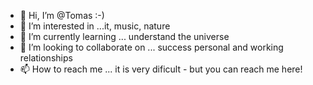 - 👋 Hi, I’m @Tomas :-)
- 👀 I’m interested in ...it, music, nature
- 🌱 I’m currently learning ... understand the universe
- 💞️ I’m looking to collaborate on ... success personal and working relationships
- 📫 How to reach me ... it is very dificult - but you can reach me here!

<!---
tomasmark79/tomasmark79 is a ✨ special ✨ repository because its `README.md` (this file) appears on your GitHub profile.
You can click the Preview link to take a look at your changes.
--->
